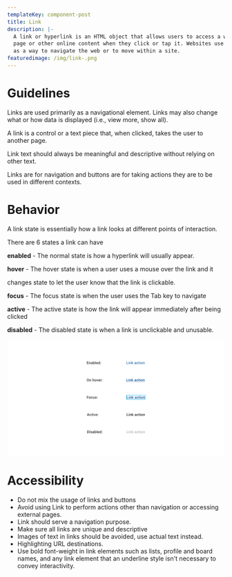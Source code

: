 ```yaml
---
templateKey: component-post
title: Link
description: |-
  A link or hyperlink is an HTML object that allows users to access a web
  page or other online content when they click or tap it. Websites use links
  as a way to navigate the web or to move within a site.
featuredimage: /img/link-.png
---
```

# **Guidelines**

Links are used primarily as a navigational element. Links may also change what or how data is displayed (i.e., view more, show all).

A link is a control or a text piece that, when clicked, takes the user to another page.

Link text should always be meaningful and descriptive without relying on other text.

Links are for navigation and buttons are for taking actions they are to be used in different contexts.

# **Behavior**

A link state is essentially how a link looks at different points of interaction.

There are 6 states a link can have

**enabled** - The normal state is how a hyperlink will usually appear.

**hover** - The hover state is when a user uses a mouse over the link and it

changes state to let the user know that the link is clickable.

**focus** - The focus state is when the user uses the Tab key to navigate

**active** - The active state is how the link will appear immediately after being
clicked

**disabled** - The disabled state is when a link is unclickable and unusable.

![](/static/img/link-white-theme.png)

# **Accessibility**

* Do not mix the usage of links and buttons
* Avoid using Link to perform actions other than navigation or accessing external pages. 
* Link should serve a navigation purpose.
* Make sure all links are unique and descriptive
* Images of text in links should be avoided, use actual text instead.
* Highlighting URL destinations.
* Use bold font-weight in link elements such as lists, profile and board names, and any link element that an underline style isn't necessary to convey interactivity.